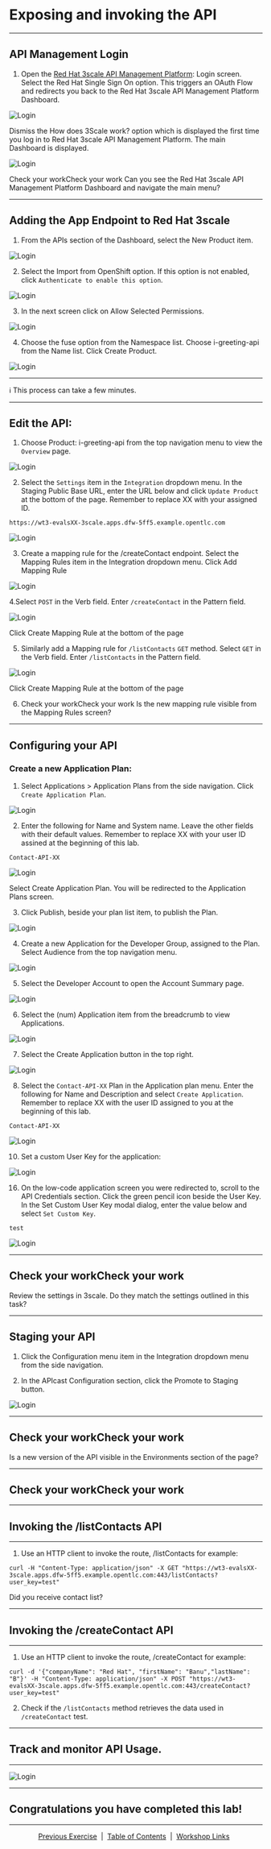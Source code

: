 # Exposing and invoking the API
___
## API Management Login

1. Open the [Red Hat 3scale API Management Platform][3]: Login screen. Select the Red Hat Single Sign On option. This triggers an OAuth Flow and redirects you back to the Red Hat 3scale API Management Platform Dashboard.

![Login](images/LoginTo3Scale.png)

Dismiss the How does 3Scale work? option which is displayed the first time you log in to Red Hat 3scale API Management Platform. The main Dashboard is displayed.

![Login](images/3ScaleDashboard.png)


Check your workCheck your work
Can you see the Red Hat 3scale API Management Platform Dashboard and navigate the main menu?

___
## Adding the App Endpoint to Red Hat 3scale

1. From the APIs section of the Dashboard, select the New Product item.

![Login](images/AddProduct.png)

2. Select the Import from OpenShift option. If this option is not enabled, click ```Authenticate to enable this option```.

![Login](images/EnableAuth.png)

3. In the next screen click on Allow Selected Permissions.

![Login](images/AllowPermissions.png)

4. Choose the fuse option from the Namespace list. Choose i-greeting-api from the Name list. Click Create Product.

![Login](images/ImportAPI.png)

___
:information_source: This process can take a few minutes.
___

## Edit the API:

1. Choose Product: i-greeting-api from the top navigation menu to view the ```Overview``` page.

![Login](images/AddedProduct.png)

2. Select the ```Settings``` item in the ```Integration``` dropdown menu. In the Staging Public Base URL, enter the URL below and click ```Update Product``` at the bottom of the page. Remember to replace XX with your assigned ID.

```
https://wt3-evalsXX-3scale.apps.dfw-5ff5.example.opentlc.com
```

![Login](images/StagingURL.png)

3. Create a mapping rule for the /createContact endpoint. Select the Mapping Rules item in the Integration dropdown menu. Click Add Mapping Rule

![Login](images/AddMappingRules.png)

4.Select ```POST``` in the Verb field. Enter ```/createContact``` in the Pattern field.

![Login](images/MappingRule1.png)

Click Create Mapping Rule at the bottom of the page

5. Similarly add a Mapping rule for ```/listContacts``` ```GET``` method. Select ```GET``` in the Verb field. Enter ```/listContacts``` in the Pattern field.

![Login](images/MappingRule2.png)

Click Create Mapping Rule at the bottom of the page


6. Check your workCheck your work
Is the new mapping rule visible from the Mapping Rules screen?

___
## Configuring your API

### Create a new Application Plan:

1. Select Applications > Application Plans from the side navigation. Click ```Create Application Plan```.

![Login](images/CreateApplicationPlan.png)

2. Enter the following for Name and System name. Leave the other fields with their default values. Remember to replace XX with your user ID assined at the beginning of this lab.

  ```
  Contact-API-XX
  ```
  ![Login](images/CreatingAppPlan.png)
  
  Select Create Application Plan. You will be redirected to the Application Plans screen.

3. Click Publish, beside your plan list item, to publish the Plan.

![Login](images/CreatedAppPlan.png)

4. Create a new Application for the Developer Group, assigned to the Plan.  Select Audience from the top navigation menu.

![Login](images/ChooseAudience.png)

5. Select the Developer Account to open the Account Summary page.

![Login](images/Accounts.png)

6. Select the (num) Application item from the breadcrumb to view Applications.

![Login](images/AccountApps.png)

7. Select the Create Application button in the top right.

![Login](images/CreateAccountApp.png)

8. Select the ```Contact-API-XX``` Plan in the Application plan menu. Enter the following for Name and Description and select ```Create Application```. Remember to replace XX with the user ID assigned to you at the beginning of this lab.

```
Contact-API-XX
```

![Login](images/CreatingAccountApp.png)


10. Set a custom User Key for the application:

![Login](images/CreatedAccountApp.png)

16. On the low-code application screen you were redirected to, scroll to the API Credentials section. Click the green pencil icon beside the User Key. In the Set Custom User Key modal dialog, enter the value below and select ```Set Custom Key```.

```
test
```

![Login](images/CustomKey.png)

___
## Check your workCheck your work
Review the settings in 3scale. Do they match the settings outlined in this task?
___

## Staging your API

1. Click the Configuration menu item in the Integration dropdown menu from the side navigation.

2. In the APIcast Configuration section, click the Promote to Staging button.

![Login](images/PromoteToStaging.png)

___
## Check your workCheck your work
Is a new version of the API visible in the Environments section of the page?
___
## Check your workCheck your work
___
## Invoking the /listContacts API
___

1. Use an HTTP client to invoke the route, /listContacts for example:

```
curl -H "Content-Type: application/json" -X GET "https://wt3-evalsXX-3scale.apps.dfw-5ff5.example.opentlc.com:443/listContacts?user_key=test"
```

Did you receive contact list?

___
## Invoking the /createContact API
___
1. Use an HTTP client to invoke the route, /createContact for example:

```
curl -d '{"companyName": "Red Hat", "firstName": "Banu","lastName": "B"}' -H "Content-Type: application/json" -X POST "https://wt3-evalsXX-3scale.apps.dfw-5ff5.example.opentlc.com:443/createContact?user_key=test"
```

2. Check if the ```/listContacts``` method retrieves the data used in ```/createContact``` test.

___
## Track and monitor API Usage.
___

![Login](images/APIAnalytics.png)

___
## Congratulations you have completed this lab!

___
<p align="center">
  <a href="/04%20-%20Implement%20Operations.MD">Previous Exercise</a> &nbsp;|
  &nbsp;<a href="/README.md">Table of Contents</a> &nbsp;|
  &nbsp;<a href="/06%20-%20Workshop%20Links.MD">Workshop Links</a> &nbsp;
</p>

[1]: https://tutorial-web-app-webapp.apps.dfw-d3a7.example.opentlc.com
[2]: https://fuse-b9c0472d-e149-11ea-b6ca-0a580a010007.apps.dfw-d3a7.example.opentlc.com/
[3]: https://3scale-admin.apps.dfw-d3a7.example.opentlc.com/
